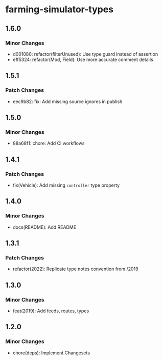 # farming-simulator-types

## 1.6.0

### Minor Changes

- d001080: refactor(filterUnused): Use type guard instead of assertion
- eff5324: refactor(Mod, Field): Use more accurate comment details

## 1.5.1

### Patch Changes

- eec9b82: fix: Add missing source ignores in publish

## 1.5.0

### Minor Changes

- 88a68f1: chore: Add CI workflows

## 1.4.1

### Patch Changes

- fix(Vehicle): Add missing `controller` type property

## 1.4.0

### Minor Changes

- docs(README): Add README

## 1.3.1

### Patch Changes

- refactor(2022): Replicate type notes convention from /2019

## 1.3.0

### Minor Changes

- feat(2019): Add feeds, routes, types

## 1.2.0

### Minor Changes

- chore(deps): Implement Changesets
